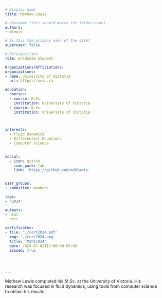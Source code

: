 ```yaml
---
# Display name
title: Mathew Lewis

# Username (this should match the folder name)
authors:
- mlewis

# Is this the primary user of the site?
superuser: false

# Role/position
role: Graduate Student

Organizations/Affiliations:
organizations:
- name: University of Victoria
  url: https://uvic.ca

education:
  courses:
  - course: M.Sc.
    institution: University of Victoria
  - course: B.Sc.
    institution: University of Victoria
  


interests:
  - Fluid Dynamics
  - Differential Equations
  - Computer Science
  

social:
  - icon: github
    icon_pack: fab
    link: 'https://github.com/mdblewis'
   

user_groups:
- committee: members

tags:
- '2024'

outputs:
- html
- cert

certificates:
- file: './cert2024.pdf'
  img: './cert2024.png'
  title: 'M2PI2024'
  date: 2024-07-02T17:00:00-08:00
  issued: true




---
```


Mathew Lewis completed his M.Sc. at the University of Victoria. His research was focused in fluid dynamics, using tools from computer science to obtain his results.
